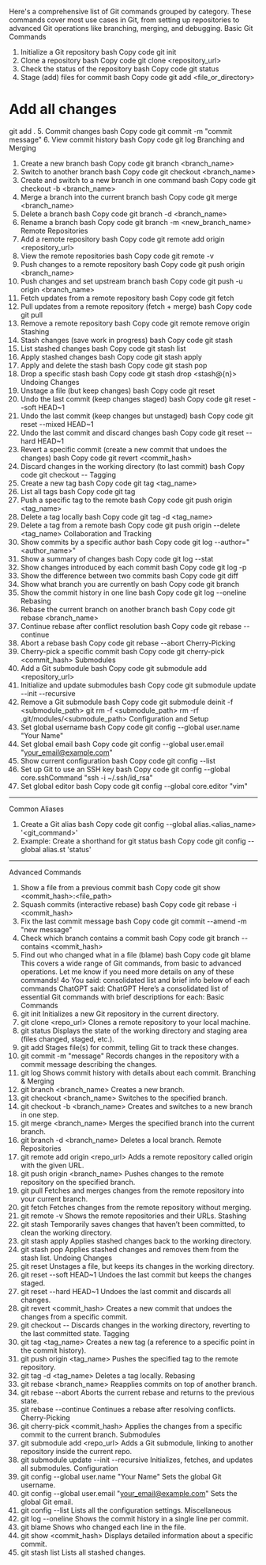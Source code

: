 Here's a comprehensive list of Git commands grouped by category. These commands cover most use cases in Git, from setting up repositories to advanced Git operations like branching, merging, and debugging.
Basic Git Commands
1.	Initialize a Git repository
bash
Copy code
git init
2.	Clone a repository
bash
Copy code
git clone <repository_url>
3.	Check the status of the repository
bash
Copy code
git status
4.	Stage (add) files for commit
bash
Copy code
git add <file_or_directory>
# Add all changes
git add .
5.	Commit changes
bash
Copy code
git commit -m "commit message"
6.	View commit history
bash
Copy code
git log
Branching and Merging
1.	Create a new branch
bash
Copy code
git branch <branch_name>
2.	Switch to another branch
bash
Copy code
git checkout <branch_name>
3.	Create and switch to a new branch in one command
bash
Copy code
git checkout -b <branch_name>
4.	Merge a branch into the current branch
bash
Copy code
git merge <branch_name>
5.	Delete a branch
bash
Copy code
git branch -d <branch_name>
6.	Rename a branch
bash
Copy code
git branch -m <new_branch_name>
Remote Repositories
1.	Add a remote repository
bash
Copy code
git remote add origin <repository_url>
2.	View the remote repositories
bash
Copy code
git remote -v
3.	Push changes to a remote repository
bash
Copy code
git push origin <branch_name>
4.	Push changes and set upstream branch
bash
Copy code
git push -u origin <branch_name>
5.	Fetch updates from a remote repository
bash
Copy code
git fetch
6.	Pull updates from a remote repository (fetch + merge)
bash
Copy code
git pull
7.	Remove a remote repository
bash
Copy code
git remote remove origin
Stashing
1.	Stash changes (save work in progress)
bash
Copy code
git stash
2.	List stashed changes
bash
Copy code
git stash list
3.	Apply stashed changes
bash
Copy code
git stash apply
4.	Apply and delete the stash
bash
Copy code
git stash pop
5.	Drop a specific stash
bash
Copy code
git stash drop <stash@{n}>
Undoing Changes
1.	Unstage a file (but keep changes)
bash
Copy code
git reset <file>
2.	Undo the last commit (keep changes staged)
bash
Copy code
git reset --soft HEAD~1
3.	Undo the last commit (keep changes but unstaged)
bash
Copy code
git reset --mixed HEAD~1
4.	Undo the last commit and discard changes
bash
Copy code
git reset --hard HEAD~1
5.	Revert a specific commit (create a new commit that undoes the changes)
bash
Copy code
git revert <commit_hash>
6.	Discard changes in the working directory (to last commit)
bash
Copy code
git checkout -- <file>
Tagging
1.	Create a new tag
bash
Copy code
git tag <tag_name>
2.	List all tags
bash
Copy code
git tag
3.	Push a specific tag to the remote
bash
Copy code
git push origin <tag_name>
4.	Delete a tag locally
bash
Copy code
git tag -d <tag_name>
5.	Delete a tag from a remote
bash
Copy code
git push origin --delete <tag_name>
Collaboration and Tracking
1.	Show commits by a specific author
bash
Copy code
git log --author="<author_name>"
2.	Show a summary of changes
bash
Copy code
git log --stat
3.	Show changes introduced by each commit
bash
Copy code
git log -p
4.	Show the difference between two commits
bash
Copy code
git diff <commit1> <commit2>
5.	Show what branch you are currently on
bash
Copy code
git branch
6.	Show the commit history in one line
bash
Copy code
git log --oneline
Rebasing
1.	Rebase the current branch on another branch
bash
Copy code
git rebase <branch_name>
2.	Continue rebase after conflict resolution
bash
Copy code
git rebase --continue
3.	Abort a rebase
bash
Copy code
git rebase --abort
Cherry-Picking
1.	Cherry-pick a specific commit
bash
Copy code
git cherry-pick <commit_hash>
Submodules
1.	Add a Git submodule
bash
Copy code
git submodule add <repository_url>
2.	Initialize and update submodules
bash
Copy code
git submodule update --init --recursive
3.	Remove a Git submodule
bash
Copy code
git submodule deinit -f <submodule_path>
git rm -f <submodule_path>
rm -rf .git/modules/<submodule_path>
Configuration and Setup
1.	Set global username
bash
Copy code
git config --global user.name "Your Name"
2.	Set global email
bash
Copy code
git config --global user.email "your_email@example.com"
3.	Show current configuration
bash
Copy code
git config --list
4.	Set up Git to use an SSH key
bash
Copy code
git config --global core.sshCommand "ssh -i ~/.ssh/id_rsa"
5.	Set global editor
bash
Copy code
git config --global core.editor "vim"
________________________________________
Common Aliases
1.	Create a Git alias
bash
Copy code
git config --global alias.<alias_name> '<git_command>'
2.	Example: Create a shorthand for git status
bash
Copy code
git config --global alias.st 'status'
________________________________________
Advanced Commands
1.	Show a file from a previous commit
bash
Copy code
git show <commit_hash>:<file_path>
2.	Squash commits (interactive rebase)
bash
Copy code
git rebase -i <commit_hash>
3.	Fix the last commit message
bash
Copy code
git commit --amend -m "new message"
4.	Check which branch contains a commit
bash
Copy code
git branch --contains <commit_hash>
5.	Find out who changed what in a file (blame)
bash
Copy code
git blame <file>
This covers a wide range of Git commands, from basic to advanced operations. Let me know if you need more details on any of these commands!
4o
You said:
consolidated list and brief info below of each commands
ChatGPT said:
ChatGPT
Here’s a consolidated list of essential Git commands with brief descriptions for each:
Basic Commands
1.	git init
Initializes a new Git repository in the current directory.
2.	git clone <repo_url>
Clones a remote repository to your local machine.
3.	git status
Displays the state of the working directory and staging area (files changed, staged, etc.).
4.	git add <file>
Stages file(s) for commit, telling Git to track these changes.
5.	git commit -m "message"
Records changes in the repository with a commit message describing the changes.
6.	git log
Shows commit history with details about each commit.
Branching & Merging
1.	git branch <branch_name>
Creates a new branch.
2.	git checkout <branch_name>
Switches to the specified branch.
3.	git checkout -b <branch_name>
Creates and switches to a new branch in one step.
4.	git merge <branch_name>
Merges the specified branch into the current branch.
5.	git branch -d <branch_name>
Deletes a local branch.
Remote Repositories
1.	git remote add origin <repo_url>
Adds a remote repository called origin with the given URL.
2.	git push origin <branch_name>
Pushes changes to the remote repository on the specified branch.
3.	git pull
Fetches and merges changes from the remote repository into your current branch.
4.	git fetch
Fetches changes from the remote repository without merging.
5.	git remote -v
Shows the remote repositories and their URLs.
Stashing
1.	git stash
Temporarily saves changes that haven’t been committed, to clean the working directory.
2.	git stash apply
Applies stashed changes back to the working directory.
3.	git stash pop
Applies stashed changes and removes them from the stash list.
Undoing Changes
1.	git reset <file>
Unstages a file, but keeps its changes in the working directory.
2.	git reset --soft HEAD~1
Undoes the last commit but keeps the changes staged.
3.	git reset --hard HEAD~1
Undoes the last commit and discards all changes.
4.	git revert <commit_hash>
Creates a new commit that undoes the changes from a specific commit.
5.	git checkout -- <file>
Discards changes in the working directory, reverting to the last committed state.
Tagging
1.	git tag <tag_name>
Creates a new tag (a reference to a specific point in the commit history).
2.	git push origin <tag_name>
Pushes the specified tag to the remote repository.
3.	git tag -d <tag_name>
Deletes a tag locally.
Rebasing
1.	git rebase <branch_name>
Reapplies commits on top of another branch.
2.	git rebase --abort
Aborts the current rebase and returns to the previous state.
3.	git rebase --continue
Continues a rebase after resolving conflicts.
Cherry-Picking
1.	git cherry-pick <commit_hash>
Applies the changes from a specific commit to the current branch.
Submodules
1.	git submodule add <repo_url>
Adds a Git submodule, linking to another repository inside the current repo.
2.	git submodule update --init --recursive
Initializes, fetches, and updates all submodules.
Configuration
1.	git config --global user.name "Your Name"
Sets the global Git username.
2.	git config --global user.email "your_email@example.com"
Sets the global Git email.
3.	git config --list
Lists all the configuration settings.
Miscellaneous
1.	git log --oneline
Shows the commit history in a single line per commit.
2.	git blame <file>
Shows who changed each line in the file.
3.	git show <commit_hash>
Displays detailed information about a specific commit.
4.	git stash list
Lists all stashed changes.

